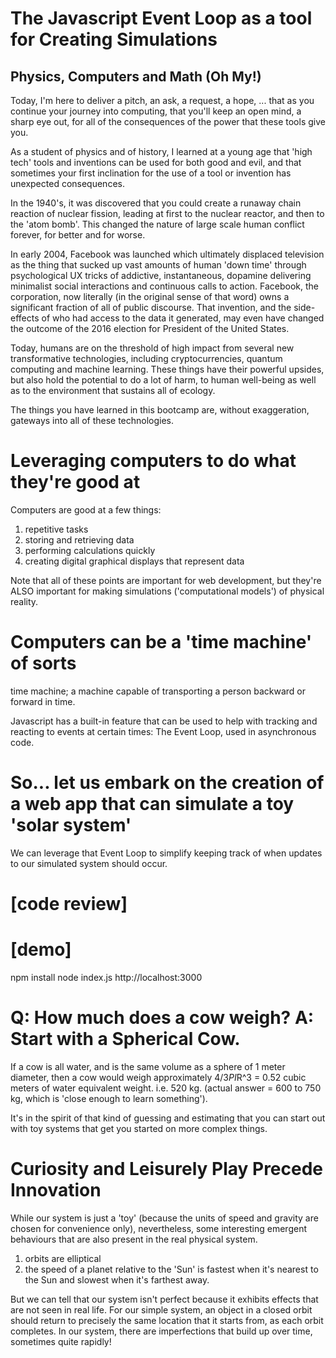 # The Javascript Event Loop as a tool for Creating Simulations
## Physics, Computers and Math (Oh My!)

Today, I'm here to deliver a pitch, an ask, a request, a hope, ... that as you continue your journey into computing, that you'll keep an open mind, a sharp eye out, for all of the consequences of the power that these tools give you.

As a student of physics and of history, I learned at a young age that 'high tech' tools and inventions can be used for both good and evil, and that sometimes your first inclination for the use of a tool or invention has unexpected consequences.

In the 1940's, it was discovered that you could create a runaway chain reaction of nuclear fission, leading at first to the nuclear reactor, and then to the 'atom bomb'. This changed the nature of large scale human conflict forever, for better and for worse.

In early 2004, Facebook was launched which ultimately displaced television as the thing that sucked up vast amounts of human 'down time' through psychological UX tricks of addictive, instantaneous, dopamine delivering minimalist social interactions and continuous calls to action. Facebook, the corporation, now literally (in the original sense of that word) owns a significant fraction of all of public discourse. That invention, and the side-effects of who had access to the data it generated, may even have changed the outcome of the 2016 election for President of the United States.

Today, humans are on the threshold of high impact from several new transformative technologies, including cryptocurrencies, quantum computing and machine learning. These things have their powerful upsides, but also hold the potential to do a lot of harm, to human well-being as well as to the environment that sustains all of ecology.

The things you have learned in this bootcamp are, without exaggeration, gateways into all of these technologies.

# Leveraging computers to do what they're good at

Computers are good at a few things:

1. repetitive tasks
1. storing and retrieving data
1. performing calculations quickly
1. creating digital graphical displays that represent data

Note that all of these points are important for web development, but they're ALSO important for making simulations ('computational models') of physical reality.

# Computers can be a 'time machine' of sorts

time machine; a machine capable of transporting a person backward or forward in time.

Javascript has a built-in feature that can be used to help with tracking and reacting to events at certain times: The Event Loop, used in asynchronous code.

# So... let us embark on the creation of a web app that can simulate a toy 'solar system'

We can leverage that Event Loop to simplify keeping track of when updates to our simulated system should occur.

# [code review]


# [demo]
npm install
node index.js
http://localhost:3000

# Q: How much does a cow weigh? A: Start with a Spherical Cow.

If a cow is all water, and is the same volume as a sphere of 1 meter diameter, then a cow would weigh approximately 4/3*PI*R^3 = 0.52 cubic meters of water equivalent weight. i.e. 520 kg. (actual answer = 600 to 750 kg, which is 'close enough to learn something').

It's in the spirit of that kind of guessing and estimating that you can start out with toy systems that get you started on more complex things.

# Curiosity and Leisurely Play Precede Innovation

While our system is just a 'toy' (because the units of speed and gravity are chosen for convenience only), nevertheless, some interesting emergent behaviours that are also present in the real physical system.

1. orbits are elliptical
1. the speed of a planet relative to the 'Sun' is fastest when it's nearest to the Sun and slowest when it's farthest away.

But we can tell that our system isn't perfect because it exhibits effects that are not seen in real life. For our simple system, an object in a closed orbit should return to precisely the same location that it starts from, as each orbit completes. In our system, there are imperfections that build up over time, sometimes quite rapidly!